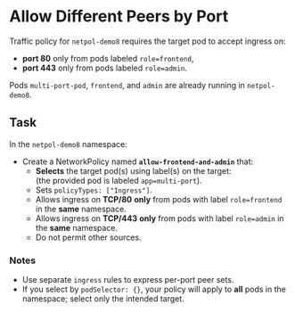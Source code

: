 # Allow Different Peers by Port

Traffic policy for `netpol-demo8` requires the target pod to accept ingress on:
- **port 80** only from pods labeled `role=frontend`,
- **port 443** only from pods labeled `role=admin`.

Pods `multi-port-pod`, `frontend`, and `admin` are already running in `netpol-demo8`.

## Task

In the `netpol-demo8` namespace:

- Create a NetworkPolicy named **`allow-frontend-and-admin`** that:
  - **Selects** the target pod(s) using label(s) on the target:  
    (the provided pod is labeled `app=multi-port`).
  - Sets `policyTypes: ["Ingress"]`.
  - Allows ingress on **TCP/80** **only** from pods with label `role=frontend` in the **same** namespace.
  - Allows ingress on **TCP/443** **only** from pods with label `role=admin` in the **same** namespace.
  - Do not permit other sources.

### Notes
- Use separate `ingress` rules to express per-port peer sets.
- If you select by `podSelector: {}`, your policy will apply to **all** pods in the namespace; select only the intended target.
